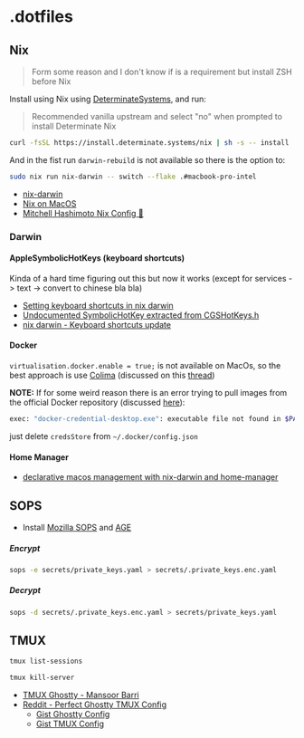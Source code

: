 # .dotfiles

## Nix

> Form some reason and I don't know if is a requirement but install ZSH before Nix

Install using Nix using [DeterminateSystems](https://github.com/DeterminateSystems/nix-installer), and run:

> Recommended vanilla upstream and select "no" when prompted to install Determinate Nix

```bash
curl -fsSL https://install.determinate.systems/nix | sh -s -- install
```

And in the fist run `darwin-rebuild` is not available so there is the option to:

```bash
sudo nix run nix-darwin -- switch --flake .#macbook-pro-intel
```

- [nix-darwin](https://github.com/nix-darwin/nix-darwin)
- [Nix on MacOS](https://nixcademy.com/posts/nix-on-macos)
- [Mitchell Hashimoto Nix Config 🗿](https://github.com/mitchellh/nixos-config)

### Darwin

#### AppleSymbolicHotKeys (keyboard shortcuts)

Kinda of a hard time figuring out this but now it works (except for services -> text -> convert to chinese bla bla)

- [Setting keyboard shortcuts in nix darwin](https://www.reddit.com/r/NixOS/comments/17n3tcn/setting_keyboard_shortcuts_in_nix_darwin)
- [Undocumented SymbolicHotKey extracted from CGSHotKeys.h](https://gist.github.com/mkhl/455002#file-ctrl-f1-c-L12)
- [nix darwin - Keyboard shortcuts update](https://github.com/nix-darwin/nix-darwin/pull/699/files)

#### Docker

`virtualisation.docker.enable = true;` is not available on MacOs, so the best approach is use [Colima](https://github.com/abiosoft/colima)
(discussed on this [thread](https://github.com/NixOS/nixpkgs/issues/47201#issuecomment-2041162985))

**NOTE:** If for some weird reason there is an error trying to pull images from the official Docker repository (discussed [here](https://stackoverflow.com/questions/65896681/exec-docker-credential-desktop-exe-executable-file-not-found-in-path)):

```bash
exec: "docker-credential-desktop.exe": executable file not found in $PATH
```

just delete `credsStore` from `~/.docker/config.json`

#### Home Manager

- [declarative macos management with nix-darwin and home-manager](https://carlosvaz.com/posts/declarative-macos-management-with-nix-darwin-and-home-manager)

## SOPS

- Install [Mozilla SOPS](https://github.com/getsops/sops) and [AGE](https://github.com/FiloSottile/age)

##### Encrypt

```bash
sops -e secrets/private_keys.yaml > secrets/.private_keys.enc.yaml
```

##### Decrypt

```bash
sops -d secrets/.private_keys.enc.yaml > secrets/private_keys.yaml
```

## TMUX

```bash
tmux list-sessions
```

```bash
tmux kill-server
```

- [TMUX Ghostty - Mansoor Barri](https://mansoorbarri.com/tmux-ghostty)
- [Reddit - Perfect Ghostty TMUX Config](https://www.reddit.com/r/Ghostty/comments/1hoi3id/my_perfect_ghostty_tmux_nvim_configuration_on)
    - [Gist Ghostty Config](https://gist.github.com/oca159/5124a22012b1887bbf2b6e2cc1f9e574)
    - [Gist TMUX Config](https://gist.github.com/oca159/69f7aab040d3f462cc26accabbd4ea67)